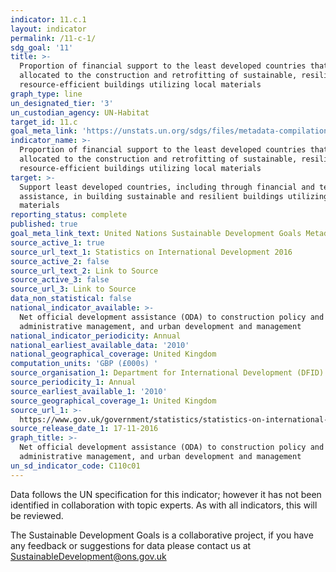 ```yaml
---
indicator: 11.c.1
layout: indicator
permalink: /11-c-1/
sdg_goal: '11'
title: >-
  Proportion of financial support to the least developed countries that is
  allocated to the construction and retrofitting of sustainable, resilient and
  resource-efficient buildings utilizing local materials
graph_type: line
un_designated_tier: '3'
un_custodian_agency: UN-Habitat
target_id: 11.c
goal_meta_link: 'https://unstats.un.org/sdgs/files/metadata-compilation/Metadata-Goal-11.pdf'
indicator_name: >-
  Proportion of financial support to the least developed countries that is
  allocated to the construction and retrofitting of sustainable, resilient and
  resource-efficient buildings utilizing local materials
target: >-
  Support least developed countries, including through financial and technical
  assistance, in building sustainable and resilient buildings utilizing local
  materials
reporting_status: complete
published: true
goal_meta_link_text: United Nations Sustainable Development Goals Metadata (pdf 2066kB)
source_active_1: true
source_url_text_1: Statistics on International Development 2016
source_active_2: false
source_url_text_2: Link to Source
source_active_3: false
source_url_3: Link to Source
data_non_statistical: false
national_indicator_available: >-
  Net official development assistance (ODA) to construction policy and
  administrative management, and urban development and management
national_indicator_periodicity: Annual
national_earliest_available_data: '2010'
national_geographical_coverage: United Kingdom
computation_units: 'GBP (£000s) '
source_organisation_1: Department for International Development (DFID)
source_periodicity_1: Annual
source_earliest_available_1: '2010'
source_geographical_coverage_1: United Kingdom
source_url_1: >-
  https://www.gov.uk/government/statistics/statistics-on-international-development-2016
source_release_date_1: 17-11-2016
graph_title: >-
  Net official development assistance (ODA) to construction policy and
  administrative management, and urban development and management
un_sd_indicator_code: C110c01
---
```

Data follows the UN specification for this indicator; however it has not been identified in collaboration with topic experts. As with all indicators, this will be reviewed.

The Sustainable Development Goals is a collaborative project, if you have any feedback or suggestions for data please contact us at <SustainableDevelopment@ons.gov.uk>
